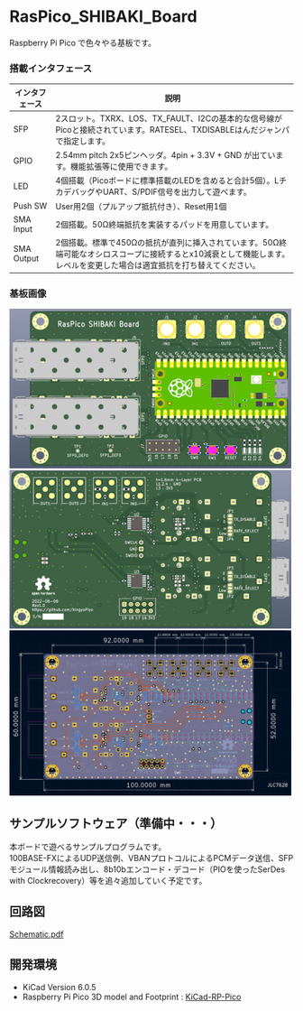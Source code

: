 # RasPico_SHIBAKI_Board
Raspberry Pi Pico で色々やる基板です。  

### 搭載インタフェース
| インタフェース | 説明 |
| ---- | ---- |
| SFP | 2スロット。TXRX、LOS、TX_FAULT、I2Cの基本的な信号線がPicoと接続されています。RATESEL、TXDISABLEはんだジャンパで指定します。 |
| GPIO | 2.54mm pitch 2x5ピンヘッダ。4pin + 3.3V + GND が出ています。機能拡張等に使用できます。 |
| LED | 4個搭載（Picoボードに標準搭載のLEDを含めると合計5個）。LチカデバッグやUART、S/PDIF信号を出力して遊べます。 |
| Push SW | User用2個（プルアップ抵抗付き）、Reset用1個 |
| SMA Input | 2個搭載。50Ω終端抵抗を実装するパッドを用意しています。 |
| SMA Output | 2個搭載。標準で450Ωの抵抗が直列に挿入されています。50Ω終端可能なオシロスコープに接続するとx10減衰として機能します。レベルを変更した場合は適宜抵抗を打ち替えてください。 |

### 基板画像
<img src="doc/pcb_top.png" width="500">  
<img src="doc/pcb_bottom.png" width="500">  
<img src="doc/pcb_size.png" width="500">  

## サンプルソフトウェア（準備中・・・）
本ボードで遊べるサンプルプログラムです。  
100BASE-FXによるUDP送信例、VBANプロトコルによるPCMデータ送信、SFPモジュール情報読み出し、8b10bエンコード・デコード（PIOを使ったSerDes with Clockrecovery）等を追々追加していく予定です。  

## 回路図
[Schematic.pdf](doc/schematic.pdf "Schematic")

## 開発環境
- KiCad Version 6.0.5
- Raspberry Pi Pico 3D model and Footprint : [KiCad-RP-Pico](https://github.com/ncarandini/KiCad-RP-Pico "KiCad-RP-Pico")
